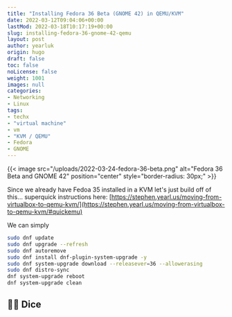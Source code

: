```yaml
---
title: "Installing Fedora 36 Beta (GNOME 42) in QEMU/KVM"
date: 2022-03-12T09:04:06+00:00
lastMod: 2022-03-18T10:17:19+00:00
slug: installing-fedora-36-gnome-42-qemu
layout: post
author: yearluk
origin: hugo
draft: false
toc: false
noLicense: false
weight: 1001
images: null
categories:
- Networking
- Linux
tags:
- techx
- "virtual machine"
- vm
- "KVM / QEMU"
- Fedora
- GNOME
---
```


{{< image src="/uploads/2022-03-24-fedora-36-beta.png" alt="Fedora 36 Beta and GNOME 42" position="center" style="border-radius: 30px;" >}}

Since we already have Fedoa 35 installed in a KVM let's just build off of this... superquick instructions here: [https://stephen.yearl.us/moving-from-virtualbox-to-qemu-kvm/](https://stephen.yearl.us/moving-from-virtualbox-to-qemu-kvm/#quickemu)

We can simply

```bash
sudo dnf update
sudo dnf upgrade --refresh
sudo dnf autoremove
sudo dnf install dnf-plugin-system-upgrade -y
sudo dnf system-upgrade download --releasever=36 --allowerasing
sudo dnf distro-sync
dnf system-upgrade reboot
dnf system-upgrade clean
```

## 🎲🎲 Dice
